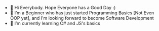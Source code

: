 - 👋 Hi Everybody. Hope Everyone has a Good Day :)
- 👀 I’m a Beginner who has just started Programming Basics [Not Even OOP yet], and I'm looking forward to become Software Development
- 🌱 I’m currently learning C# and JS's basics
<!---
ItsNotHecker/ItsNotHecker is a ✨ special ✨ repository because its `README.md` (this file) appears on your GitHub profile.
You can click the Preview link to take a look at your changes.
--->
